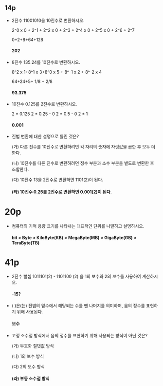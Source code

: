 ## 14p

- 2진수 11001010을 10진수로 변환하시오.

  2^0 x 0 + 2^1 + 2^2 x 0 + 2^3 + 2^4 x 0 + 2^5 x 0 + 2^6 + 2^7
  
  0+2+8+64+128
  
  #### 202
  
    
- 8진수 135.24를 10진수로 변환하시오.

  8^2 x 1+8^1 x 3+8^0 x 5 + 8^-1 x 2 + 8^-2 x 4
  
  64+24+5+ 1/8 + 2/8
 
  #### 93.375
  

- 10진수 0.125를 2진수로 변환하시오.
  
  2 * 0.125 
  2 * 0.25 - 0
  2 * 0.5  - 0
  2 * 1
  
  #### 0.001
  

- 진법 변환에 대한 설명으로 틀린 것은?
 
   (가) 다른 진수를 10진수로 변환하려면 각 자리의 숫자에 자릿값을 곱한 후 모두 더한다.  
   
   (나) 10진수를 다른 진수로 변환하려면 정수 부분과 소수 부분을 별도로 변환한 후 조합한다.
   
   (다) 10진수 13을 2진수로 변환하면 1101(2)이 된다.   
   
   #### (라) 10진수 0.25를 2진수로 변환하면 0.001(2)이 된다.
   
   
# 20p

- 컴퓨터의 기억 용량 크기를 나타내는 대표적인 단위를 나열하고 설명하시오.

  #### bit < Byte < KiloByte(KB) < MegaByte(MB) < GigaByte(GB) < TeraByte(TB)
  

# 41p

- 2진수 뺄셈 1011101(2) - 1101100 (2) 을 1의 보수와 2의 보수를 사용하여 계산하시오.
  ####  -15?
  

- ( )은(는) 진법의 밑수에서 해당되는 수를 뺀 나머지를 의미하며, 음의 정수를 표현하기 위해 사용된다.
  #### 보수
  

- 고정 소수점 방식에서 음의 정수를 표현하기 위해 사용되는 방식이 아닌 것은?

    (가) 부호화 절댓값 방식
    
    (나) 1의 보수 방식
    
    (다) 2의 보수 방식
    
    #### (라) 부동 소수점 방식
